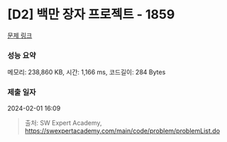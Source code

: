 # [D2] 백만 장자 프로젝트 - 1859 

[문제 링크](https://swexpertacademy.com/main/code/problem/problemDetail.do?contestProbId=AV5LrsUaDxcDFAXc) 

### 성능 요약

메모리: 238,860 KB, 시간: 1,166 ms, 코드길이: 284 Bytes

### 제출 일자

2024-02-01 16:09



> 출처: SW Expert Academy, https://swexpertacademy.com/main/code/problem/problemList.do